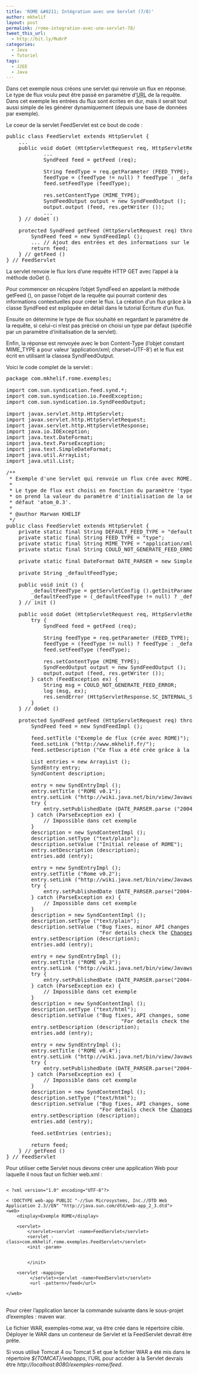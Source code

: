```yaml
---
title: 'ROME &#8211; Intégration avec une Servlet (7/8)'
author: mkhelif
layout: post
permalink: /rome-integration-avec-une-servlet-78/
tweet_this_url:
  - http://bit.ly/Mu8rP
categories:
  - Java
  - Tutoriel
tags:
  - J2EE
  - Java
---
```

Dans cet exemple nous créons une servlet qui renvoie un flux en réponse. Le type de flux voulu peut être passé en paramètre d&#8217;<acronym title="Uniform Resource Locator">URL</acronym> de la requête. Dans cet exemple les entrées du flux sont écrites en dur, mais il serait tout aussi simple de les générer dynamiquement (depuis une base de données par exemple).

<!--more-->

  
Le coeur de la servlet FeedServlet est ce bout de code :

<pre lang="java">public class FeedServlet extends HttpServlet {
    ...
    public void doGet (HttpServletRequest req, HttpServletResponse res) throws IOException {
            ...
            SyndFeed feed = getFeed (req);

            String feedType = req.getParameter (FEED_TYPE);
            feedType = (feedType != null) ? feedType : _defaultFeedType;
            feed.setFeedType (feedType);

            res.setContentType (MIME_TYPE);
            SyndFeedOutput output = new SyndFeedOutput ();
            output.output (feed, res.getWriter ());
            ...
    } // doGet ()

    protected SyndFeed getFeed (HttpServletRequest req) throws IOException,FeedException {
        SyndFeed feed = new SyndFeedImpl ();
        ... // Ajout des entrées et des informations sur le flux.
        return feed;
    } // getFeed ()
} // FeedServlet</pre>

La servlet renvoie le flux lors d&#8217;une requête HTTP GET avec l&#8217;appel à la méthode doGet ().

Pour commencer on récupère l&#8217;objet SyndFeed en appelant la méthode getFeed (), on passe l&#8217;objet de la requête qui pourrait contenir des informations contextuelles pour créer le flux. La création d&#8217;un flux grâce à la classe SyndFeed est expliquée en détail dans le tutorial Écriture d&#8217;un flux.

Ensuite on détermine le type de flux souhaité en regardant le paramètre de la requête, si celui-ci n&#8217;est pas précisé on choisi un type par défaut (spécifié par un paramètre d&#8217;initialisation de la servlet).

Enfin, la réponse est renvoyée avec le bon Content-Type (l&#8217;objet constant MIME_TYPE a pour valeur &#8216;application/xml; charset=UTF-8&#8242;) et le flux est écrit en utilisant la classea SyndFeedOutput.

Voici le code complet de la servlet :

<pre lang="java">package com.mkhelif.rome.exemples;

import com.sun.syndication.feed.synd.*;
import com.sun.syndication.io.FeedException;
import com.sun.syndication.io.SyndFeedOutput;

import javax.servlet.http.HttpServlet;
import javax.servlet.http.HttpServletRequest;
import javax.servlet.http.HttpServletResponse;
import java.io.IOException;
import java.text.DateFormat;
import java.text.ParseException;
import java.text.SimpleDateFormat;
import java.util.ArrayList;
import java.util.List;

/**
 * Exemple d'une Servlet qui renvoie un flux crée avec ROME.
 *
 * Le type de flux est choisi en fonction du paramètre 'type' de la requête, si le paramètre est manquant
 * on prend la valeur du paramètre d'initialisation de la servlet 'default.feed.type', si se paramètre est manquant, on choisi par
 * défaut 'atom_0.3'.
 *
 * @author Marwan KHELIF
 */
public class FeedServlet extends HttpServlet {
    private static final String DEFAULT_FEED_TYPE = "default.feed.type";
    private static final String FEED_TYPE = "type";
    private static final String MIME_TYPE = "application/xml; charset=UTF-8";
    private static final String COULD_NOT_GENERATE_FEED_ERROR = "Impossible de générer le flux";

    private static final DateFormat DATE_PARSER = new SimpleDateFormat("yyyy-MM-dd");

    private String _defaultFeedType;

    public void init () {
        _defaultFeedType = getServletConfig ().getInitParameter (DEFAULT_FEED_TYPE);
        _defaultFeedType = (_defaultFeedType != null) ? _defaultFeedType : "atom_0.3";
    } // init ()

    public void doGet (HttpServletRequest req, HttpServletResponse res) throws IOException {
        try {
            SyndFeed feed = getFeed (req);

            String feedType = req.getParameter (FEED_TYPE);
            feedType = (feedType != null) ? feedType : _defaultFeedType;
            feed.setFeedType (feedType);

            res.setContentType (MIME_TYPE);
            SyndFeedOutput output = new SyndFeedOutput ();
            output.output (feed, res.getWriter ());
        } catch (FeedException ex) {
            String msg = COULD_NOT_GENERATE_FEED_ERROR;
            log (msg, ex);
            res.sendError (HttpServletResponse.SC_INTERNAL_SERVER_ERROR, msg);
        }
    } // doGet ()

    protected SyndFeed getFeed (HttpServletRequest req) throws IOException,FeedException {
        SyndFeed feed = new SyndFeedImpl ();

        feed.setTitle ("Exemple de flux (crée avec ROME)");
        feed.setLink ("http://www.mkhelif.fr/");
        feed.setDescription ("Ce flux a été crée grâce à la librairie ROME");

        List entries = new ArrayList ();
        SyndEntry entry;
        SyndContent description;

        entry = new SyndEntryImpl ();
        entry.setTitle ("ROME v0.1");
        entry.setLink ("http://wiki.java.net/bin/view/Javawsxml/rome01");
        try {
            entry.setPublishedDate (DATE_PARSER.parse ("2004-06-08"));
        } catch (ParseException ex) {
            // Impossible dans cet exemple
        }
        description = new SyndContentImpl ();
        description.setType ("text/plain");
        description.setValue ("Initial release of ROME");
        entry.setDescription (description);
        entries.add (entry);

        entry = new SyndEntryImpl ();
        entry.setTitle ("Rome v0.2");
        entry.setLink ("http://wiki.java.net/bin/view/Javawsxml/rome02");
        try {
            entry.setPublishedDate (DATE_PARSER.parse("2004-06-16"));
        } catch (ParseException ex) {
            // Impossible dans cet exemple
        }
        description = new SyndContentImpl ();
        description.setType ("text/plain");
        description.setValue ("Bug fixes, minor API changes and some new features"+
                              "For details check the <a href="http://wiki.java.net/bin/view/Javawsxml/RomeChangesLog#Rome">Changes Log for 0.2</a>");
        entry.setDescription (description);
        entries.add (entry);

        entry = new SyndEntryImpl ();
        entry.setTitle ("ROME v0.3");
        entry.setLink ("http://wiki.java.net/bin/view/Javawsxml/rome03");
        try {
            entry.setPublishedDate (DATE_PARSER.parse("2004-07-27"));
        } catch (ParseException ex) {
            // Impossible dans cet exemple
        }
        description = new SyndContentImpl ();
        description.setType ("text/html");
        description.setValue ("Bug fixes, API changes, some new features and some Unit testing" +
                                     "For details check the <a href="http://wiki.java.net/bin/view/Javawsxml/RomeChangesLog#Rome">Changes Log for 0.3</a>");
        entry.setDescription (description);
        entries.add (entry);

        entry = new SyndEntryImpl ();
        entry.setTitle ("ROME v0.4");
        entry.setLink ("http://wiki.java.net/bin/view/Javawsxml/rome04");
        try {
            entry.setPublishedDate (DATE_PARSER.parse("2004-09-24"));
        } catch (ParseException ex) {
            // Impossible dans cet exemple
        }
        description = new SyndContentImpl ();
        description.setType ("text/html");
        description.setValue ("Bug fixes, API changes, some new features, Unit testing completed" +
                              "For details check the <a href="http://wiki.java.net/bin/view/Javawsxml/RomeChangesLog#Rome">Changes Log for 0.4</a>");
        entry.setDescription (description);
        entries.add (entry);

        feed.setEntries (entries);

        return feed;
    } // getFeed ()
} // FeedServlet</pre>

Pour utiliser cette Servlet nous devons créer une application Web pour laquelle il nous faut un fichier web.xml :

<pre lang="xml"><code>
&lt; ?xml version="1.0" encoding="UTF-8"?>

&lt; !DOCTYPE web-app PUBLIC "-//Sun Microsystems, Inc.//DTD Web Application 2.3//EN" "http://java.sun.com/dtd/web-app_2_3.dtd">
&lt;web>
    &lt;display>Exemple ROME&lt;/display>

    &lt;servlet>
        &lt;/servlet>&lt;servlet -name>FeedServlet&lt;/servlet>
        &lt;servlet -class>com.mkhelif.rome.exemples.FeedServlet&lt;/servlet>
        &lt;init -param>


        &lt;/init>

    &lt;servlet -mapping>
         &lt;/servlet>&lt;servlet -name>FeedServlet&lt;/servlet>
         &lt;url -pattern>/feed&lt;/url>

&lt;/web>
</code>
</pre>

Pour créer l&#8217;application lancer la commande suivante dans le sous-projet d&#8217;exemples : maven war.

Le fichier WAR, exemples-rome.war, va être crée dans le répertoire cible. Déployer le WAR dans un conteneur de Servlet et la FeedServlet devrait être prête.

Si vous utilisé Tomcat 4 ou Tomcat 5 et que le fichier WAR a été mis dans le répertoire *${TOMCAT}/webapps*, l&#8217;URL pour accéder à la Servlet devrais être *http://localhost:8080/exemples-rome/feed*.